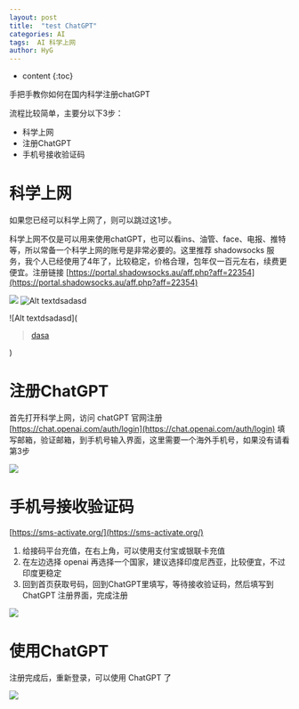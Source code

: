 ```yaml
---
layout: post
title:  "test ChatGPT"
categories: AI
tags:  AI 科学上网
author: HyG
---
```


* content
{:toc}

手把手教你如何在国内科学注册chatGPT

流程比较简单，主要分以下3步：

- 科学上网
- 注册ChatGPT
- 手机号接收验证码





# 科学上网

如果您已经可以科学上网了，则可以跳过这1步。

科学上网不仅是可以用来使用chatGPT，也可以看ins、油管、face、电报、推特等，所以常备一个科学上网的账号是非常必要的。这里推荐 shadowsocks 服务，我个人已经使用了4年了，比较稳定，价格合理，包年仅一百元左右，续费更便宜。注册链接 [https://portal.shadowsocks.au/aff.php?aff=22354](https://portal.shadowsocks.au/aff.php?aff=22354)

![](https://cdn.jsdelivr.net/gh/Gaohaoyang/pics/pics/1.png)
![Alt textdsadasd](https://i.imgur.com/U0dpHHu.jpeg)

![Alt textdsadasd](<blockquote class="imgur-embed-pub" lang="en" data-id="a/zaORmpu"  ><a href="//imgur.com/a/zaORmpu">dasa</a></blockquote><script async src="//s.imgur.com/min/embed.js" charset="utf-8"></script>)

# 注册ChatGPT

首先打开科学上网，访问 chatGPT 官网注册 [https://chat.openai.com/auth/login](https://chat.openai.com/auth/login)
填写邮箱，验证邮箱，到手机号输入界面，这里需要一个海外手机号，如果没有请看第3步

![](https://cdn.jsdelivr.net/gh/Gaohaoyang/pics/pics/2.png)

# 手机号接收验证码

[https://sms-activate.org/](https://sms-activate.org/)

1. 给接码平台充值，在右上角，可以使用支付宝或银联卡充值
2. 在左边选择 openai 再选择一个国家，建议选择印度尼西亚，比较便宜，不过印度更稳定
3. 回到首页获取号码，回到ChatGPT里填写，等待接收验证码，然后填写到 ChatGPT 注册界面，完成注册

![](https://cdn.jsdelivr.net/gh/Gaohaoyang/pics/pics/3.png)

# 使用ChatGPT

注册完成后，重新登录，可以使用 ChatGPT 了

![](https://cdn.jsdelivr.net/gh/Gaohaoyang/pics/pics/4.png)


